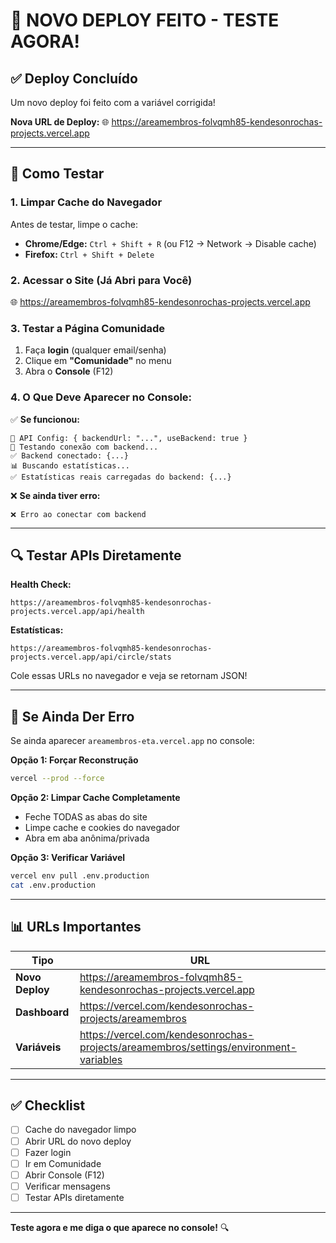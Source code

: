 # 🚀 NOVO DEPLOY FEITO - TESTE AGORA!

## ✅ Deploy Concluído

Um novo deploy foi feito com a variável corrigida!

**Nova URL de Deploy:**
🌐 https://areamembros-folvqmh85-kendesonrochas-projects.vercel.app

---

## 🧪 Como Testar

### **1. Limpar Cache do Navegador**

Antes de testar, limpe o cache:
- **Chrome/Edge:** `Ctrl + Shift + R` (ou F12 → Network → Disable cache)
- **Firefox:** `Ctrl + Shift + Delete`

### **2. Acessar o Site (Já Abri para Você)**

🌐 https://areamembros-folvqmh85-kendesonrochas-projects.vercel.app

### **3. Testar a Página Comunidade**

1. Faça **login** (qualquer email/senha)
2. Clique em **"Comunidade"** no menu
3. Abra o **Console** (F12)

### **4. O Que Deve Aparecer no Console:**

✅ **Se funcionou:**
```
🔧 API Config: { backendUrl: "...", useBackend: true }
🧪 Testando conexão com backend...
✅ Backend conectado: {...}
📊 Buscando estatísticas...
✅ Estatísticas reais carregadas do backend: {...}
```

❌ **Se ainda tiver erro:**
```
❌ Erro ao conectar com backend
```

---

## 🔍 Testar APIs Diretamente

**Health Check:**
```
https://areamembros-folvqmh85-kendesonrochas-projects.vercel.app/api/health
```

**Estatísticas:**
```
https://areamembros-folvqmh85-kendesonrochas-projects.vercel.app/api/circle/stats
```

Cole essas URLs no navegador e veja se retornam JSON!

---

## 🔧 Se Ainda Der Erro

Se ainda aparecer `areamembros-eta.vercel.app` no console:

**Opção 1: Forçar Reconstrução**
```bash
vercel --prod --force
```

**Opção 2: Limpar Cache Completamente**
- Feche TODAS as abas do site
- Limpe cache e cookies do navegador
- Abra em aba anônima/privada

**Opção 3: Verificar Variável**
```bash
vercel env pull .env.production
cat .env.production
```

---

## 📊 URLs Importantes

| Tipo | URL |
|------|-----|
| **Novo Deploy** | https://areamembros-folvqmh85-kendesonrochas-projects.vercel.app |
| **Dashboard** | https://vercel.com/kendesonrochas-projects/areamembros |
| **Variáveis** | https://vercel.com/kendesonrochas-projects/areamembros/settings/environment-variables |

---

## ✅ Checklist

- [ ] Cache do navegador limpo
- [ ] Abrir URL do novo deploy
- [ ] Fazer login
- [ ] Ir em Comunidade
- [ ] Abrir Console (F12)
- [ ] Verificar mensagens
- [ ] Testar APIs diretamente

---

**Teste agora e me diga o que aparece no console!** 🔍

